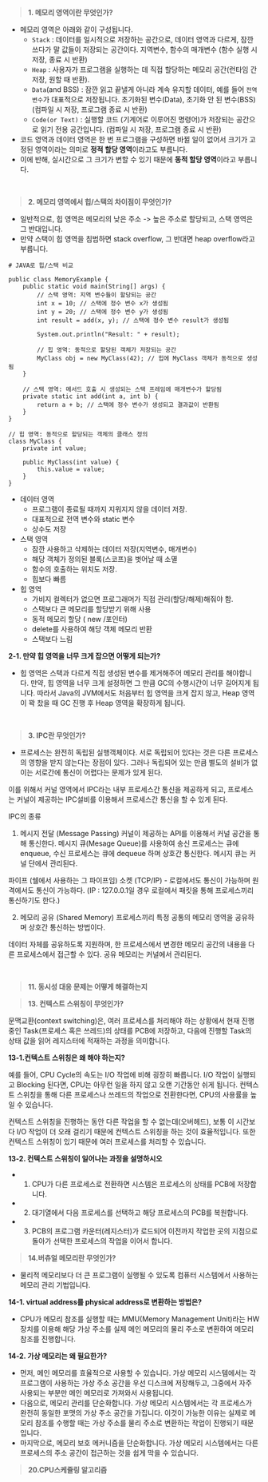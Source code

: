 > **1. 메모리 영역이란 무엇인가?**

- 메모리 영역은 아래와 같이 구성됩니다. 
    - `Stack` : 데이터를 일시적으로 저장하는 공간으로, 데이터 영역과 다르게, 잠깐 쓰다가 말 값들이 저장되는 공간이다. 
    지역변수, 함수의 매개변수 (함수 실행 시 저장, 종료 시 반환)
    - `Heap` : 사용자가 프로그램을 실행하는 데 직접 할당하는 메모리 공간(런타임 간 저장, 원할 때 반환).
    - `Data`(and BSS) : 잠깐 읽고 끝낼게 아니라 계속 유지할 데이터, 예를 들어 `전역 변수`가 대표적으로 저장됩니다. 초기화된 변수(Data), 초기화 안 된 변수(BSS) (컴파일 시 저장, 프로그램 종료 시 반환)
    - `Code(or Text)` : 실행할 코드 (기계어로 이루어진 명령어)가 저장되는 공간으로 읽기 전용 공간입니다. (컴파일 시 저장, 프로그램 종료 시 반환)
- 코드 영역과 데이터 영역은 한 번 프로그램을 구성하면 바뀔 일이 없어서 크기가 고정된 영역이라는 의미로 **정적 할당 영역**이라고도 부릅니다. 
- 이에 반해, 실시간으로 그 크기가 변할 수 있기 때문에 **동적 할당 영역**이라고 부릅니다. 

<br>

> **2. 메모리 영역에서 힙/스택의 차이점이 무엇인가?**

- 일반적으로, 힙 영역은 메모리의 낮은 주소 -> 높은 주소로 할당되고, 스택 영역은 그 반대입니다.
- 만약 스택이 힙 영역을 침범하면 stack overflow, 그 반대면 heap overflow라고 부릅니다.

```
# JAVA로 힙/스택 비교

public class MemoryExample {
    public static void main(String[] args) {
        // 스택 영역: 지역 변수들이 할당되는 공간
        int x = 10; // 스택에 정수 변수 x가 생성됨
        int y = 20; // 스택에 정수 변수 y가 생성됨
        int result = add(x, y); // 스택에 정수 변수 result가 생성됨

        System.out.println("Result: " + result);

        // 힙 영역: 동적으로 할당된 객체가 저장되는 공간
        MyClass obj = new MyClass(42); // 힙에 MyClass 객체가 동적으로 생성됨
    }

    // 스택 영역: 메서드 호출 시 생성되는 스택 프레임에 매개변수가 할당됨
    private static int add(int a, int b) {
        return a + b; // 스택에 정수 변수가 생성되고 결과값이 반환됨
    }
}

// 힙 영역: 동적으로 할당되는 객체의 클래스 정의
class MyClass {
    private int value;

    public MyClass(int value) {
        this.value = value;
    }
}
```

- 데이터 영역 
    - 프로그램이 종료될 때까지 지워지지 않을 데이터 저장.
    - 대표적으로 전역 변수와 static 변수
    - 상수도 저장
- 스택 영역 
    - 잠깐 사용하고 삭제하는 데이터 저장(지역변수, 매개변수) 
    - 해당 객체가 정의된 블록(스코프)을 벗어날 때 소멸
    - 함수의 호출하는 위치도 저장.
    - 힙보다 빠름
- 힙 영역
    - 가비지 컬렉터가 없으면 프로그래머가 직접 관리(할당/해제)해줘야 함.
    - 스택보다 큰 메모리를 할당받기 위해 사용
    - 동적 메모리 할당 ( new /포인터)
    - delete를 사용하여 해당 객체 메모리 반환
    - 스택보다 느림

**2-1. 만약 힙 영역을 너무 크게 잡으면 어떻게 되는가?**

- 힙 영역은 스택과 다르게 직접 생성된 변수를 제거해주어 메모리 관리를 해야합니다. 만약, 힙 영역을 너무 크게 설정하면 그 만큼 GC의 수행시간이 너무 길어지게 됩니다. 따라서 Java의 JVM에서도 처음부터 힙 영역을 크게 잡지 않고, Heap 영역이 꽉 찼을 때 GC 진행 후 Heap 영역을 확장하게 됩니다.

<br>

> **3. IPC란 무엇인가?**

- 프로세스는 완전히 독립된 실행객체이다. 서로 독립되어 있다는 것은 다른 프로세스의 영향을 받지 않는다는 장점이 있다. 그러나 독립되어 있는 만큼 별도의 설비가 없이는 서로간에 통신이 어렵다는 문제가 있게 된다.

이를 위해서 커널 영역에서 IPC라는 내부 프로세스간 통신을 제공하게 되고, 프로세스는 커널이 제공하는 IPC설비를 이용해서 프로세스간 통신을 할 수 있게 된다.

IPC의 종류
1. 메시지 전달 (Message Passing)
커널이 제공하는 API를 이용해서 커널 공간을 통해 통신한다. 메시지 큐(Mesage Queue)를 사용하여 송신 프로세스는 큐에 enqueue, 수신 프로세스는 큐에 dequeue 하며 상호간 통신한다. 메시지 큐는 커널 단에서 관리된다.

파이프 (쉘에서 사용하는 그 파이프임)
소켓 (TCP/IP) - 로컬에서도 통신이 가능하며 원격에서도 통신이 가능하다. (IP : 127.0.0.1일 경우 로컬에서 패킷을 통해 프로세스끼리 통신하기도 한다.)

2. 메모리 공유 (Shared Memory)
프로세스끼리 특정 공통의 메모리 영역을 공유하며 상호간 통신하는 방법이다.

데이터 자체를 공유하도록 지원하며, 한 프로세스에서 변경한 메모리 공간의 내용을 다른 프로세스에서 접근할 수 있다. 공유 메모리는 커널에서 관리된다.

<br>

> **11. 동시성 대응 문제는 어떻게 해결하는지**

> **13. 컨텍스트 스위칭이 무엇인가?**

문맥교환(context switching)은, 여러 프로세스를 처리해야 하는 상황에서 현재 진행중인 Task(프로세스 혹은 쓰레드)의 상태를 PCB에 저장하고, 다음에 진행할 Task의 상태 값을 읽어 레지스터에 적재하는 과정을 의미합니다.

**13-1.컨텍스트 스위칭은 왜 해야 하는지?**

예를 들어, CPU Cycle의 속도는 I/O 작업에 비해 굉장히 빠릅니다. I/O 작업이 실행되고 Blocking 된다면, CPU는 아무런 일을 하지 않고 오랜 기간동안 쉬게 됩니다. 컨텍스트 스위칭을 통해 다른 프로세스나 쓰레드의 작업으로 전환한다면, CPU의 사용률을 높일 수 있습니다.

컨텍스트 스위칭을 진행하는 동안 다른 작업을 할 수 없는데(오버헤드), 보통 이 시간보다 I/O 작업이 더 오래 걸리기 때문에 컨텍스트 스위칭을 하는 것이 효율적입니다. 또한 컨텍스트 스위칭이 있기 때문에 여러 프로세스를 처리할 수 있습니다.

**13-2. 컨텍스트 스위칭이 일어나는 과정을 설명하시오**

- 1) CPU가 다른 프로세스로 전환하면 시스템은 프로세스의 상태를 PCB에 저장합니다.
- 2) 대기열에서 다음 프로세스를 선택하고 해당 프로세스의 PCB를 복원합니다.
- 3) PCB의 프로그램 카운터(레지스터)가 로드되어 이전까지 작업한 곳의 지점으로 돌아가 선택한 프로세스의 작업을 이어서 합니다.



> **14.버츄얼 메모리란 무엇인가?**

- 물리적 메모리보다 더 큰 프로그램이 실행될 수 있도록 컴퓨터 시스템에서 사용하는 메모리 관리 기법입니다.

**14-1. virtual address를 physical address로 변환하는 방법은?**

- CPU가 메모리 참조를 실행할 때는 MMU(Memory Management Unit)라는 HW 장치를 이용해 해당 가상 주소를 실제 메인 메모리의 물리 주소로 변환하여 메모리 참조를 진행합니다.

**14-2. 가상 메모리는 왜 필요한가?**

- 먼저, 메인 메모리를 효율적으로 사용할 수 있습니다. 가상 메모리 시스템에서는 각 프로그램이 사용하는 가상 주소 공간을 우선 디스크에 저장해두고, 그중에서 자주 사용되는 부분만 메인 메모리로 가져와서 사용됩니다.
- 다음으로, 메모리 관리를 단순화합니다. 가상 메모리 시스템에서는 각 프로세스가 완전히 동일한 포맷의 가상 주소 공간을 가집니다. 이것이 가능한 이유는 실제로 메모리 참조를 수행할 때는 가상 주소를 물리 주소로 변환하는 작업이 진행되기 때문입니다.
- 마지막으로, 메모리 보호 메커니즘을 단순화합니다. 가상 메모리 시스템에서는 다른 프로세스의 주소 공간이 접근하는 것을 쉽게 막을 수 있습니다.

> **20.CPU스케쥴링 알고리즘**